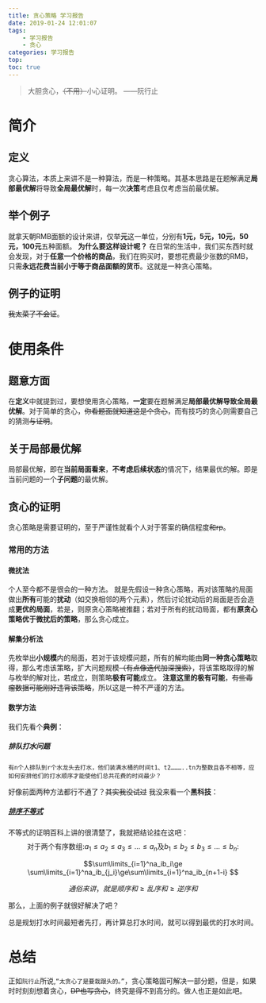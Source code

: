 ```yaml
---
title: 贪心策略 学习报告
date: 2019-01-24 12:01:07
tags: 
    - 学习报告
    - 贪心
categories: 学习报告
top:
toc: true
---
```

>大胆贪心，~~（不用）~~小心证明。 
>——阮行止

<!-- more -->

# 简介
## 定义
贪心算法，本质上来讲不是一种算法，而是一种策略。其基本思路是在题解满足**局部最优解**将导致**全局最优解**时，每一次**决策**考虑且仅考虑当前最优解。
## 举个例子
就拿天朝RMB面额的设计来讲，仅举**元**这一单位，分别有**1元，5元，10元，50元，100元**五种面额。
**为什么要这样设计呢？**
在日常的生活中，我们买东西时就会发现，对于**任意一个价格的商品**，我们在购买时，要想花费最少张数的RMB，只需**永远花费当前小于等于商品面额的货币**。这就是一种贪心策略。
## 例子的证明
~~我太菜了不会证~~。
# 使用条件
## 题意方面
在**定义**中就提到过，要想使用贪心策略，**一定**要在题解满足**局部最优解导致全局最优解**。对于简单的贪心，~~你看题面就知道这是个贪心~~，而有技巧的贪心则需要自己的猜测~~与证明~~。
## 关于局部最优解
局部最优解，即在**当前局面看来**，**不考虑后续状态**的情况下，结果最优的解。即是当前问题的一个**子问题**的最优解。
## 贪心的证明
贪心策略是需要证明的，至于严谨性就看个人对于答案的确信程度~~和rp~~。
### 常用的方法
#### 微扰法
个人至今都不是很会的一种方法。
就是先假设一种贪心策略，再对该策略的局面做出**所有**可能的**扰动**（如交换相邻的两个元素），然后讨论扰动后的局面是否会造成**更优的局面**，若是，则原贪心策略被推翻；若对于所有的扰动局面，都有**原贪心策略优于微扰后的策略**，那么贪心成立。
#### 解集分析法
先枚举出**小规模**内的局面，若对于该规模问题，所有的解均能由**同一种贪心策略**取得，那么考虑该策略，扩大问题规模~~（有点像迭代加深搜索）~~，将该策略取得的解与枚举的解对比，若成立，则策略**极有可能**成立。
**注意这里的极有可能**，~~有些毒瘤数据可能刚好违背该策略~~，所以这是一种不严谨的方法。
#### 数学方法
我们先看个**典例**：
##### 排队打水问题
    有n个人排队到r个水龙头去打水，他们装满水桶的时间t1、t2………..tn为整数且各不相等，应如何安排他们的打水顺序才能使他们总共花费的时间最少？ 
好像前面两种方法都行不通了？~~其实我没试过~~
我没来看一个**黑科技**：
##### [排序不等式](https://baike.baidu.com/item/排序不等式/7775728?fr=aladdin)
不等式的证明百科上讲的很清楚了，我就把结论挂在这吧：
$$\text{对于两个有序数组:$a_1\le a_2\le a_3\le ...\le a_n$及$b_1\le b_2\le b_3\le ...\le b_n$:}$$

$$\sum\limits_{i=1}^na_ib_i\ge \sum\limits_{i=1}^na_ib_{j_i}\ge\sum\limits_{i=1}^na_ib_{n+1-i} $$

$${通俗来讲，就是顺序和\ge 乱序和\ge 逆序和}$$

那么，上面的例子就很好解决了吧？

总是规划打水时间最短者先打，再计算总打水时间，就可以得到最优的打水时间。

# 总结

正如`阮行止`所说,`“太贪心了是要栽跟头的。”`，贪心策略固可解决一部分题，但是，如果时时刻刻想着贪心，~~DP也写贪心~~，终究是得不到高分的。做人也正是如此吧。